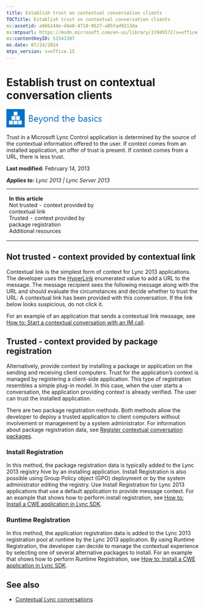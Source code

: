 ```yaml
---
title: Establish trust on contextual conversation clients
TOCTitle: Establish trust on contextual conversation clients
ms:assetid: a96b244e-d4e0-4710-9527-a85fad9213da
ms:mtpsurl: https://msdn.microsoft.com/en-us/library/JJ945572(v=office.15)
ms:contentKeyID: 51541387
ms.date: 07/24/2014
mtps_version: v=office.15
---
```


# Establish trust on contextual conversation clients

![Beyond the basics topic](images/JJ937254.mod_icon_beyondbasics_long(Office.15).png "Beyond the basics topic")

Trust in a Microsoft Lync Control application is determined by the source of the contextual information offered to the user. If context comes from an installed application, an offer of trust is present. If context comes from a URL, there is less trust.

**Last modified:** February 14, 2013

***Applies to:** Lync 2013 | Lync Server 2013*

<table>
<colgroup>
<col style="width: 50%" />
<col style="width: 50%" />
</colgroup>
<tbody>
<tr class="odd">
<td><p><strong>In this article</strong><br />
Not trusted - context provided by contextual link<br />
Trusted - context provided by package registration<br />
Additional resources</p></td>
<td><p></p></td>
</tr>
</tbody>
</table>

## Not trusted - context provided by contextual link

Contextual link is the simplest form of context for Lync 2013 applications. The developer uses the [HyperLink](https://msdn.microsoft.com/en-us/library/gg267182\(v=office.15\)) enumerated value to add a URL to the message. The message recipient sees the following message along with the URL and should evaluate the circumstances and decide whether to trust the URL: A contextual link has been provided with this conversation. If the link below looks suspicious, do not click it.

For an example of an application that sends a contextual link message, see [How to: Start a contextual conversation with an IM call](how-to-start-a-contextual-conversation-with-an-im-call.md).

## Trusted - context provided by package registration

Alternatively, provide context by installing a package or application on the sending and receiving client computers. Trust for the application’s context is managed by registering a client-side application. This type of registration resembles a simple plug-in model. In this case, when the user starts a conversation, the application providing context is already verified. The user can trust the installed application.

There are two package registration methods. Both methods allow the developer to deploy a trusted application to client computers without involvement or management by a system administrator. For information about package registration data, see [Register contextual conversation packages](register-contextual-conversation-packages.md).

### Install Registration

In this method, the package registration data is typically added to the Lync 2013 registry hive by an installing application. Install Registration is also possible using Group Policy object (GPO) deployment or by the system administrator editing the registry. Use Install Registration for Lync 2013 applications that use a default application to provide message context. For an example that shows how to perform install registration, see [How to: Install a CWE application in Lync SDK](how-to-install-a-cwe-application-in-lync-sdk.md).

### Runtime Registration

In this method, the application registration data is added to the Lync 2013 registration pool at runtime by the Lync 2013 application. By using Runtime Registration, the developer can decide to manage the contextual experience by selecting one of several alternative packages to install. For an example that shows how to perform Runtime Registration, see [How to: Install a CWE application in Lync SDK](how-to-install-a-cwe-application-in-lync-sdk.md).

## See also

  - [Contextual Lync conversations](contextual-lync-conversations.md)

